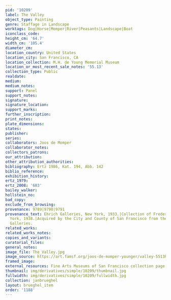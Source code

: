 ```yaml
---
pid: '10209'
label: The Valley
object_type: Painting
genre: Staffage in Landscape
worktags: Dog|Horse|Momper|River|Peasants|Landscape|Boat
iconclass_code:
height_cm: '64.7'
width_cm: '105.4'
diameter_cm:
location_country: United States
location_city: San Francisco, CA
location_collection: M.H. de Young Memorial Museum
location_or_most_recent_sale_notes: '55.13'
collection_type: Public
realdate:
medium:
medium_notes:
support: Panel
support_notes:
signature:
signature_location:
support_marks:
further_inscription:
print_notes:
plate_dimensions:
states:
publisher:
series:
collaborators: Joos de Momper
collaborator_notes:
collectors_patrons:
our_attribution:
other_attribution_authorities:
bibliography: Ertz 1986, Kat. 194, Abb. 142
biblio_reference:
exhibition_history:
ertz_1979:
ertz_2008: '683'
bailey_walker:
hollstein_no:
bad_copy:
exclude_from_browsing:
provenance: 9789|9790|9791
provenance_text: Ehrich Galleries, New York, 1933.|Collection of Frederick Mont, New
  York, 1938.|Acquired by the City and County of San Francisco from the Lilienfeld
  Galleries.
related_works:
related_works_notes:
copies_and_variants:
curatorial_files:
general_notes:
image_file: The_Valley.jpg
image_source: https://art.famsf.org/joos-de-momper-younger/valley-5513https://art.famsf.org/joos-de-momper-younger/valley-5513
framed_image:
external_resources: Fine Arts Museums of San Francisco collection page https://art.famsf.org/joos-de-momper-younger/valley-5513
thumbnail: img/derivatives/simple/10209/thumbnail.jpg
fullwidth: img/derivatives/simple/10209/fullwidth.jpg
collection: janbrueghel
layout: brueghel_item
order: '1188'
---
```

